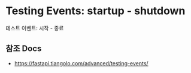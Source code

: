 # Testing Events: startup - shutdown

테스트 이벤트: 시작 - 종료


## 참조 Docs

- https://fastapi.tiangolo.com/advanced/testing-events/
